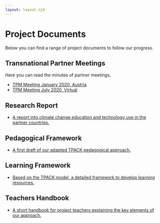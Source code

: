 ```yaml
---
layout: layout.njk
---
```


# Project Documents
Below you can find a range of project documents to follow our progress.

## Transnational Partner Meetings
Here you can read the minutes of partner meetings.

- <a href="/documents/meetings/TPM1%20minutes.pdf">TPM Meeting January 2020, Austria</a>
- <a href="/documents/meetings/Virtual%20TPM2%20-%20minutes.pdf">TPM Meeting July 2020, Virtual</a>


## Research Report
- <a href="/documents/IO1%20-%20research%20report.pdf">A report into climate change education and technology use in the partner countries.</a>

## Pedagogical Framework
- <a href="/documents/IO2%20-%20pedagogical%20framework.pdf">A first draft of our adapted TPACK pedagogical approach.</a>

## Learning Framework
- <a href="/documents/IO4%20-%20generic%20learning%20framework.pdf">Based on the TPACK model, a detailed framework to develop learning resources.</a>

## Teachers Handbook
- <a href="/documents/uk/IO4%20-%20handbook%20for%20UK%20teachers.pdf">A short handbook for project teachers explaining the key elements of our approach.</a>
